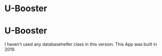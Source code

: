 ﻿# U-Booster
# U-Booster
I haven't used any databasehelfer class in this version. This App was built in 2019.
